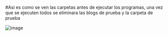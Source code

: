 #Asi es como se ven las carpetas antes de ejecutar los programas, una vez que se ejecuten todos se eliminara las blogs de prueba y la carpeta de prueba

![image](https://github.com/user-attachments/assets/c2a7dde6-be8c-41b3-8d67-b7c39670b7e1)
